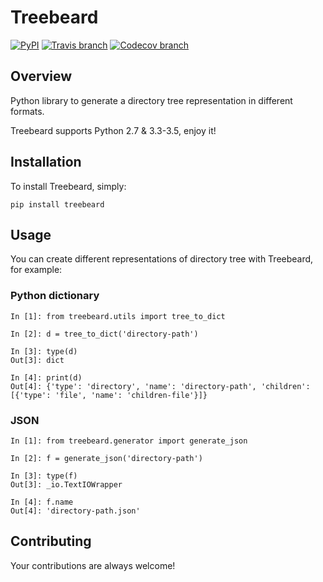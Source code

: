 # Treebeard
[![PyPI](https://img.shields.io/pypi/v/treebeard.svg)](https://pypi.python.org/pypi/treebeard)
[![Travis branch](https://img.shields.io/travis/muriloviana/treebeard/master.svg)](https://travis-ci.org/muriloviana/treebeard)
[![Codecov branch](https://img.shields.io/codecov/c/github/muriloviana/treebeard/master.svg)](https://codecov.io/gh/muriloviana/treebeard)

## Overview

Python library to generate a directory tree representation in different formats.

Treebeard supports Python 2.7 & 3.3-3.5, enjoy it!

## Installation

To install Treebeard, simply:

    pip install treebeard

## Usage

You can create different representations of directory tree with Treebeard, for example:

### Python dictionary

    In [1]: from treebeard.utils import tree_to_dict
    
    In [2]: d = tree_to_dict('directory-path')
    
    In [3]: type(d)
    Out[3]: dict
    
    In [4]: print(d)
    Out[4]: {'type': 'directory', 'name': 'directory-path', 'children': [{'type': 'file', 'name': 'children-file'}]}

### JSON

    In [1]: from treebeard.generator import generate_json
    
    In [2]: f = generate_json('directory-path')
    
    In [3]: type(f)
    Out[3]: _io.TextIOWrapper
    
    In [4]: f.name
    Out[4]: 'directory-path.json'

## Contributing

Your contributions are always welcome!
